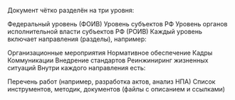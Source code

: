 Документ чётко разделён на три уровня:

Федеральный уровень (ФОИВ)
Уровень субъектов РФ
Уровень органов исполнительной власти субъектов РФ (РОИВ)
Каждый уровень включает направления (разделы), например:

Организационные мероприятия
Нормативное обеспечение
Кадры
Коммуникации
Внедрение стандартов
Реинжиниринг жизненных ситуаций
Внутри каждого направления есть:

Перечень работ (например, разработка актов, анализ НПА)
Список инструментов, методик, документов (файлы с описанием и ссылками)
